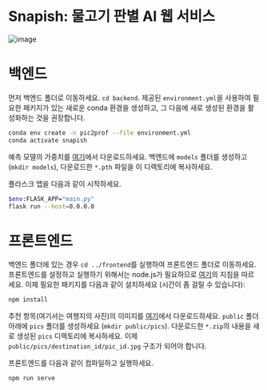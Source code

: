 # Snapish: 물고기 판별 AI 웹 서비스
![image](https://github.com/user-attachments/assets/ce26f167-06ef-4978-b4bb-d459eeed751b)

# 백엔드
먼저 백엔드 폴더로 이동하세요. `cd backend`. 제공된 `environment.yml`을 사용하여 필요한 패키지가 있는 새로운 conda 환경을 생성하고, 그 다음에 새로 생성된 환경을 활성화하는 것을 권장합니다.
```bash
conda env create -n pic2prof --file environment.yml
conda activate snapish
```
예측 모델의 가중치를 [여기](https://owncloud.tuwien.ac.at/index.php/s/kotvEsald31Pw51)에서 다운로드하세요. 백엔드에 `models` 폴더를 생성하고 (`mkdir models`), 다운로드한 `*.pth` 파일을 이 디렉토리에 복사하세요.

플라스크 앱을 다음과 같이 시작하세요.
```bash
$env:FLASK_APP="main.py"
flask run --host=0.0.0.0
```

# 프론트엔드
백엔드 폴더에 있는 경우 `cd ../frontend`를 실행하여 프론트엔드 폴더로 이동하세요.
프론트엔드를 설정하고 실행하기 위해서는 node.js가 필요하므로 [여기](https://nodejs.org/en/)의 지침을 따르세요.
이제 필요한 패키지를 다음과 같이 설치하세요 (시간이 좀 걸릴 수 있습니다):
```bash
npm install
```
추천 항목(여기서는 여행지의 사진)의 이미지를 [여기](https://owncloud.tuwien.ac.at/index.php/s/h70PGy8EkqtQKxs)에서 다운로드하세요. `public` 폴더 아래에 `pics` 폴더를 생성하세요 (`mkdir public/pics`). 다운로드한 `*.zip`의 내용을 새로 생성된 `pics` 디렉토리에 복사하세요. 이제 `public/pics/destination_id/pic_id.jpg` 구조가 되어야 합니다.

프론트엔드를 다음과 같이 컴파일하고 실행하세요.
```bash
npm run serve
```
